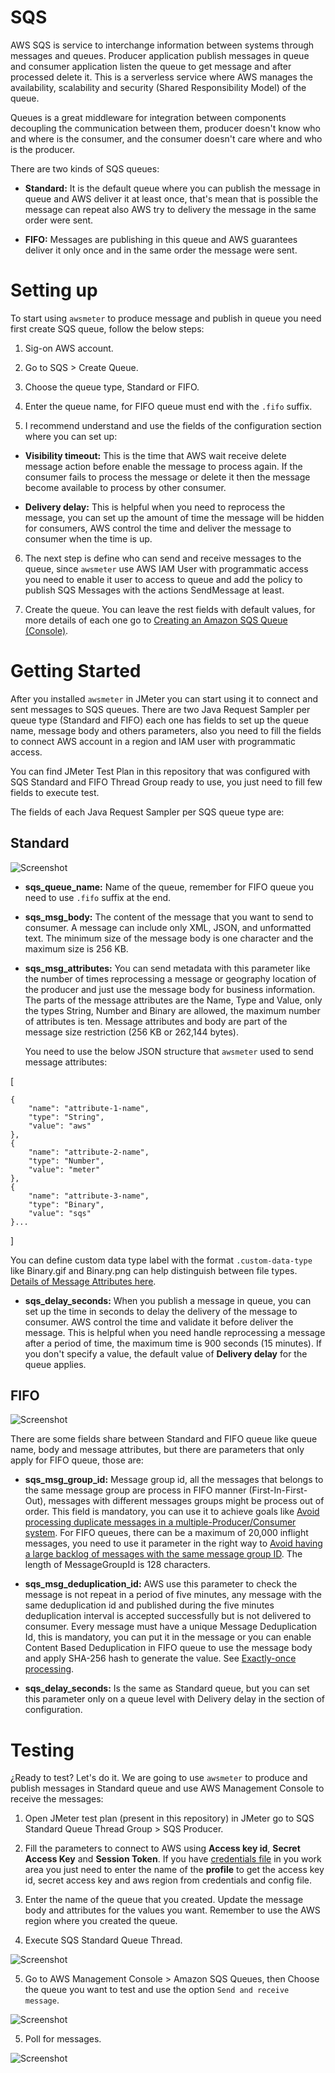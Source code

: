 # SQS 

AWS SQS is service to interchange information between systems through messages and queues. Producer application publish messages in queue and consumer application listen the queue to get message and after processed delete it. This is a serverless service where AWS manages the availability, scalability and security (Shared Responsibility Model) of the queue.

Queues is a great middleware for integration between components decoupling the communication between them, producer doesn't know who and where is the consumer, and the consumer doesn't care where and who is the producer.

There are two kinds of SQS queues:

* **Standard:** It is the default queue where you can publish the message in queue and AWS deliver it at least once, that's mean that is possible the message can repeat also AWS try to delivery the message in the same order were sent.
  

* **FIFO:** Messages are publishing in this queue and AWS guarantees deliver it only once and in the same order the message were sent.


# Setting up

To start using `awsmeter` to produce message and publish in queue you need first create SQS queue, follow the below steps:

1. Sig-on AWS account.

   
2. Go to SQS > Create Queue.

   
3. Choose the queue type, Standard or FIFO.

   
4. Enter the queue name, for FIFO queue must end with the `.fifo` suffix.

   
5. I recommend understand and use the fields of the configuration section where you can set up:


* **Visibility timeout:** This is the time that AWS wait receive delete message action before enable the message to process again. If the consumer fails to process the message or delete it then the message become available to process by other consumer.
  
* **Delivery delay:** This is helpful when you need to reprocess the message, you can set up the amount of time the message will be hidden for consumers, AWS control the time and deliver the message to consumer when the time is up.

6. The next step is define who can send and receive messages to the queue, since `awsmeter` use AWS IAM User with programmatic access you need to enable it user to access to queue and add the policy to publish SQS Messages with the actions SendMessage at least.
   

7. Create the queue. You can leave the rest fields with default values, for more details of each one go to [Creating an Amazon SQS Queue (Console)](https://docs.aws.amazon.com/AWSSimpleQueueService/latest/SQSDeveloperGuide/sqs-configure-create-queue.html).

# Getting Started

After you installed `awsmeter` in JMeter you can start using it to connect and sent messages to SQS queues. There are two Java Request Sampler per queue type (Standard and FIFO) each one has fields to set up the queue name, message body and others parameters, also you need to
fill the fields to connect AWS account in a region and IAM user with programmatic access.

You can find JMeter Test Plan in this repository that was configured with SQS Standard and FIFO Thread Group ready to use, you just need to fill few fields to execute test.

The fields of each Java Request Sampler per SQS queue type are:

## Standard

![Screenshot](https://raw.githubusercontent.com/JoseLuisSR/awsmeter/main/doc/img/sqs/SQSStandardProducerJavaSampler.png)

* **sqs_queue_name:** Name of the queue, remember for FIFO queue you need to use `.fifo` suffix at the end.


* **sqs_msg_body:** The content of the message that you want to send to consumer. A message can include only XML, JSON, and unformatted text. The minimum size of the message body is one character and the maximum size is 256 KB.


* **sqs_msg_attributes:** You can send metadata with this parameter like the number of times reprocessing a message or geography location of the producer and  just use the message body for business information. The parts of the message attributes are the Name, 
  Type and Value, only the types String, Number and Binary are allowed, the maximum number of attributes is ten. Message attributes and body are part of the message size restriction (256 KB or 262,144 bytes). 
  
  You need to use the below JSON structure that `awsmeter` used to send message attributes:

[

    {
        "name": "attribute-1-name",
        "type": "String",
        "value": "aws"
    },
    {
        "name": "attribute-2-name",
        "type": "Number",
        "value": "meter"
    },
    {
        "name": "attribute-3-name",
        "type": "Binary",
        "value": "sqs"
    }...

]

You can define custom data type label with the format `.custom-data-type` like Binary.gif and Binary.png can help distinguish between file types. [Details of Message Attributes here](https://docs.aws.amazon.com/AWSSimpleQueueService/latest/SQSDeveloperGuide/sqs-message-metadata.html#sqs-message-attributes).

* **sqs_delay_seconds:** When you publish a message in queue, you can set up the time in seconds to delay the delivery of the message to consumer. AWS control the time and validate it before deliver the message. This is  helpful when you need handle reprocessing a message after a period of time, the maximum time is 900 seconds (15 minutes).
  If you don't specify a value, the default value of **Delivery delay** for the queue applies.


## FIFO


![Screenshot](https://raw.githubusercontent.com/JoseLuisSR/awsmeter/main/doc/img/sqs/SQSFIFOProducerJavaSampler.png)


There are some fields share between Standard and FIFO queue like queue name, body and message attributes, but there are parameters that only apply for FIFO queue, those are:

* **sqs_msg_group_id:** Message group id, all the messages that belongs to the same message group are process in FIFO manner (First-In-First-Out), messages with different messages groups might be process out of order. This field is mandatory, you can use it to achieve goals like 
  [Avoid processing duplicate messages in a multiple-Producer/Consumer system](https://docs.aws.amazon.com/AWSSimpleQueueService/latest/SQSDeveloperGuide/using-messagegroupid-property.html). For FIFO queues, there can be a maximum of 20,000 inflight messages, you need to use it parameter in the right way to 
  [Avoid having a large backlog of messages with the same message group ID](https://docs.aws.amazon.com/AWSSimpleQueueService/latest/SQSDeveloperGuide/using-messagegroupid-property.html). The length of MessageGroupId is 128 characters. 


* **sqs_msg_deduplication_id:** AWS use this parameter to check the message is not repeat in a period of five minutes, any message with the same deduplication id and published during the five minutes deduplication interval is accepted successfully but is not delivered to consumer. 
  Every message must have a unique Message Deduplication Id, this is mandatory, you can put it in the message or you can enable Content Based Deduplication in FIFO queue to use the message body and apply SHA-256 hash to generate the value. See [Exactly-once processing](https://docs.aws.amazon.com/AWSSimpleQueueService/latest/SQSDeveloperGuide/FIFO-queues.html#FIFO-queues-exactly-once-processing).


* **sqs_delay_seconds:** Is the same as Standard queue, but you can set this parameter only on a queue level with Delivery delay in the section of configuration.

# Testing

¿Ready to test? Let's do it. We are going to use `awsmeter` to produce and publish messages in Standard queue and use AWS Management Console to receive the messages:

1. Open JMeter test plan (present in this repository) in JMeter go to SQS Standard Queue Thread Group > SQS Producer.


2. Fill the parameters to connect to AWS using **Access key id**, **Secret Access Key** and **Session Token**. If you have [credentials file](https://docs.aws.amazon.com/cli/latest/userguide/cli-configure-files.html) in you work area you just need to enter the name of the **profile** to get the access key id, secret access key and aws region from credentials and config file.


3. Enter the name of the queue that you created. Update the message body and attributes for the values you want. Remember to use the AWS region where you created the queue.


4. Execute SQS Standard Queue Thread.

![Screenshot](https://raw.githubusercontent.com/JoseLuisSR/awsmeter/main/doc/img/sqs/awsmeter-sqs-producer-test.png)

5. Go to AWS Management Console > Amazon SQS Queues, then Choose the queue you want to test and use the option `Send and receive message`.

![Screenshot](https://raw.githubusercontent.com/JoseLuisSR/awsmeter/main/doc/img/sqs/SQSAWSManagementConsole.png)

5. Poll for messages.

![Screenshot](https://raw.githubusercontent.com/JoseLuisSR/awsmeter/main/doc/img/sqs/SQSPollingMessages.png)